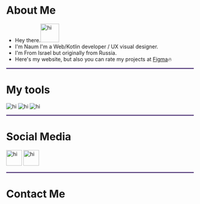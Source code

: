 
 # About Me 
- Hey there.<img src="https://c.tenor.com/nebZyl8oN7IAAAAi/wave-hello.gif" alt="hi" style="width:50px;height:50px;">
- I'm Naum I'm a Web/Kotlin developer / UX visual designer.
- I'm From Israel but originally from Russia.
- Here's my website, but also you can rate my projects at <a  href="https://www.figma.com/@naumchik"> Figma</a>🔥 


<hr style="height:3px;width:100%;text-align:center;margin-left:0;background-color:#664E88">
<h1> My tools </h1>
<img src="https://i.imgur.com/BsfXO5S.png" alt="hi" ">
<img src="https://i.imgur.com/m8LnheQ.png" alt="hi" ">
<img src="https://i.imgur.com/I1vql7b.png" alt="hi" ">

<hr style="height:3px;width:100%;text-align:center;margin-left:0;background-color:#664E88">
<h1> Social Media</h1>
<a href="https://www.reddit.com/user/Scripenshi"><img src="https://user-images.githubusercontent.com/78907633/135878796-c53fce1e-cfeb-4859-bc4f-7601a0583ab9.png" alt="hi" style="width:42px;height:42px;"></a>
<a href="https://www.linkedin.com/in/naum-khart-12224020b/"><img src="https://cdn-icons-png.flaticon.com/512/145/145807.png" alt="hi" style="width:42px;height:42px;"></a>

<hr style="height:3px;width:100%;text-align:center;margin-left:0;background-color:#664E88">
<h1> Contact Me </h1> 
                                                                                          
                                                                                          
                                     
